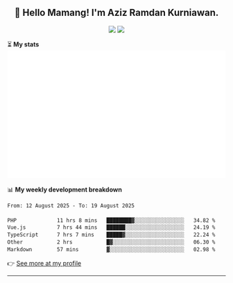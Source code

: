 <h2 align="center">👋 Hello Mamang! I'm Aziz Ramdan Kurniawan.</h2>  
<p align="center">
  <img src="https://komarev.com/ghpvc/?username=azizramdan">
  <img src="https://wakatime.com/badge/user/90056fa0-4c31-4eca-954e-2a3ac05896f9.svg">
</p>
    
⏳ **My stats**  
![](https://raw.githubusercontent.com/azizramdan/github-stats/master/generated/overview.svg#gh-dark-mode-only)

📊 **My weekly development breakdown**
<!--START_SECTION:waka-->

```txt
From: 12 August 2025 - To: 19 August 2025

PHP             11 hrs 8 mins   ████████▓░░░░░░░░░░░░░░░░   34.82 %
Vue.js          7 hrs 44 mins   ██████░░░░░░░░░░░░░░░░░░░   24.19 %
TypeScript      7 hrs 7 mins    █████▓░░░░░░░░░░░░░░░░░░░   22.24 %
Other           2 hrs           █▓░░░░░░░░░░░░░░░░░░░░░░░   06.30 %
Markdown        57 mins         ▓░░░░░░░░░░░░░░░░░░░░░░░░   02.98 %
```

<!--END_SECTION:waka-->
👉 [See more at my profile](https://wakatime.com/@azizramdan)
***
